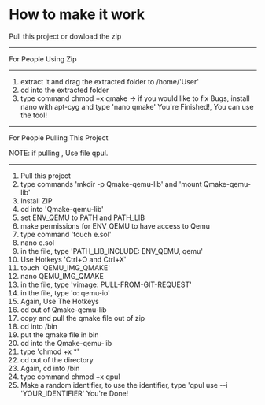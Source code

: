 # How to make it work
Pull this project or dowload the zip
_________________________________________
For People Using Zip
_________________________________________
1. extract it and drag the extracted folder to /home/'User'
2. cd into the extracted folder
3. type command chmod +x qmake
-> if you would like to fix Bugs, install nano with apt-cyg and type 'nano qmake'
You're Finished!, You can use the tool!
______________________________________________
For People Pulling This Project

NOTE: if pulling , Use file qpul.
______________________________________________
1. Pull this project
2. type commands 'mkdir -p Qmake-qemu-lib' and 'mount Qmake-qemu-lib'
3. Install ZIP
4. cd into 'Qmake-qemu-lib'
5. set ENV_QEMU to PATH and PATH_LIB
6. make permissions for ENV_QEMU to have access to Qemu
7. type command 'touch e.sol'
8. nano e.sol
9. in the file, type 'PATH_LIB_INCLUDE: ENV_QEMU, qemu'
10. Use Hotkeys 'Ctrl+O and Ctrl+X'
11. touch 'QEMU_IMG_QMAKE'
12. nano QEMU_IMG_QMAKE
13. in the file, type 'vimage: PULL-FROM-GIT-REQUEST'
14. in the file, type 'o: qemu-io'
15. Again, Use The Hotkeys
16. cd out of Qmake-qemu-lib
17. copy and pull the qmake file out of zip
18. cd into /bin
19. put the qmake file in bin
20. cd into the Qmake-qemu-lib
21. type 'chmod +x *'
22. cd out of the directory
23. Again, cd into /bin
24. type command chmod +x qpul
25. Make a random identifier, to use the identifier, type 'qpul use --i 'YOUR_IDENTIFIER'
You're Done!
